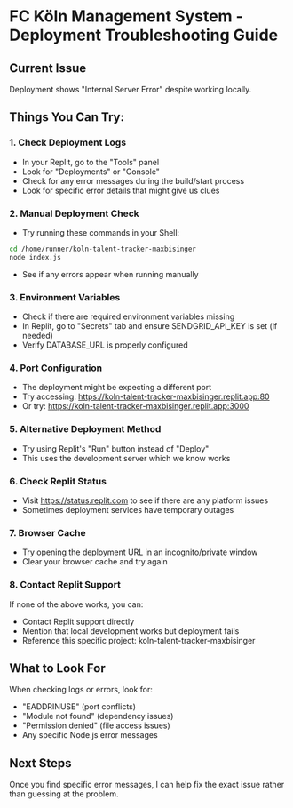 # FC Köln Management System - Deployment Troubleshooting Guide

## Current Issue
Deployment shows "Internal Server Error" despite working locally.

## Things You Can Try:

### 1. Check Deployment Logs
- In your Replit, go to the "Tools" panel
- Look for "Deployments" or "Console" 
- Check for any error messages during the build/start process
- Look for specific error details that might give us clues

### 2. Manual Deployment Check
- Try running these commands in your Shell:
```bash
cd /home/runner/koln-talent-tracker-maxbisinger
node index.js
```
- See if any errors appear when running manually

### 3. Environment Variables
- Check if there are required environment variables missing
- In Replit, go to "Secrets" tab and ensure SENDGRID_API_KEY is set (if needed)
- Verify DATABASE_URL is properly configured

### 4. Port Configuration
- The deployment might be expecting a different port
- Try accessing: https://koln-talent-tracker-maxbisinger.replit.app:80
- Or try: https://koln-talent-tracker-maxbisinger.replit.app:3000

### 5. Alternative Deployment Method
- Try using Replit's "Run" button instead of "Deploy"
- This uses the development server which we know works

### 6. Check Replit Status
- Visit https://status.replit.com to see if there are any platform issues
- Sometimes deployment services have temporary outages

### 7. Browser Cache
- Try opening the deployment URL in an incognito/private window
- Clear your browser cache and try again

### 8. Contact Replit Support
If none of the above works, you can:
- Contact Replit support directly
- Mention that local development works but deployment fails
- Reference this specific project: koln-talent-tracker-maxbisinger

## What to Look For
When checking logs or errors, look for:
- "EADDRINUSE" (port conflicts)
- "Module not found" (dependency issues) 
- "Permission denied" (file access issues)
- Any specific Node.js error messages

## Next Steps
Once you find specific error messages, I can help fix the exact issue rather than guessing at the problem.